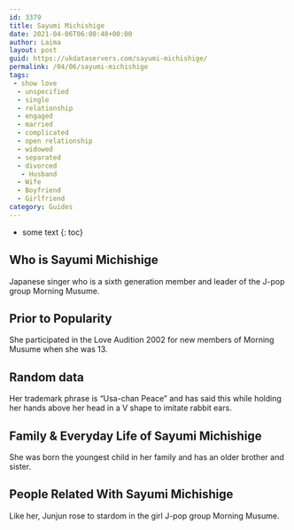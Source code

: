 ```yaml
---
id: 3379
title: Sayumi Michishige
date: 2021-04-06T06:00:48+00:00
author: Laima
layout: post
guid: https://ukdataservers.com/sayumi-michishige/
permalink: /04/06/sayumi-michishige
tags:
 - show love
  - unspecified
  - single
  - relationship
  - engaged
  - married
  - complicated
  - open relationship
  - widowed
  - separated
  - divorced
   - Husband
  - Wife
  - Boyfriend
  - Girlfriend
category: Guides
---
```


* some text
{: toc}


## Who is Sayumi Michishige
                  
                  
                  
Japanese singer who is a sixth generation member and leader of the J-pop group Morning Musume.
                  
              
            
              
            
                
                
                
## Prior to Popularity
                  
                  
                  
She participated in the Love Audition 2002 for new members of Morning Musume when she was 13.
                  
              
            
              
            
                
                
                
## Random data
                  
                  
                  
Her trademark phrase is &#8220;Usa-chan Peace&#8221; and has said this while holding her hands above her head in a V shape to imitate rabbit ears.
                  
              
            
              
            
                
                
                
## Family & Everyday Life of Sayumi Michishige
                  
                  
                  
She was born the youngest child in her family and has an older brother and sister.
                  
              
            
              
            
                
                
                
## People Related With Sayumi Michishige
                  
                  
                  
Like her, Junjun rose to stardom in the girl J-pop group Morning Musume.
                  
              
            
              
            
                
              
            
              
              
            
            
              
            
          
          
          